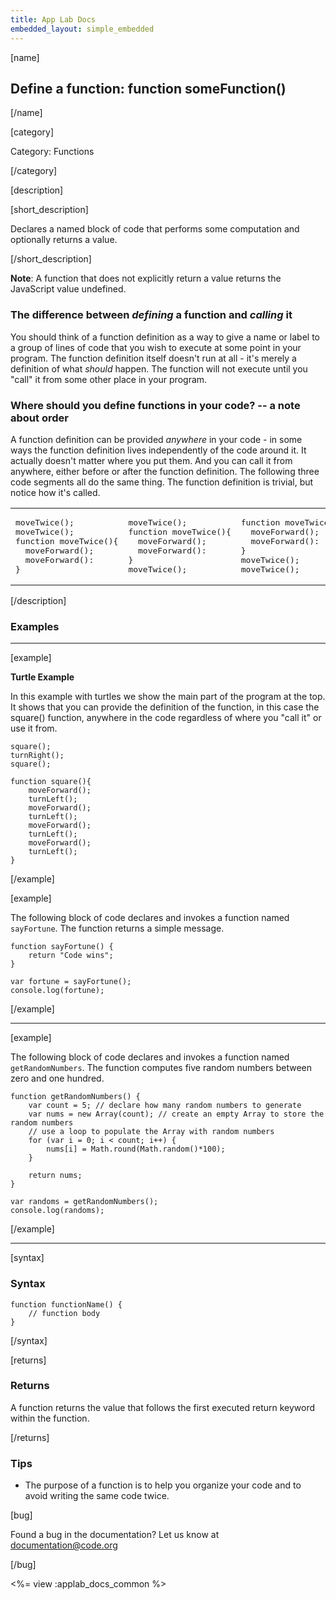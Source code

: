```yaml
---
title: App Lab Docs
embedded_layout: simple_embedded
---
```


[name]

## Define a function: function someFunction()

[/name]


[category]

Category: Functions

[/category]

[description]

[short_description]

Declares a named block of code that performs some computation and optionally returns a value.

[/short_description]

**Note**: A function that does not explicitly return a value returns the JavaScript value undefined.

### The difference between *defining* a function and _calling_ it

You should think of a function definition as a way to give a name or label to a group of lines of code that you wish to execute at some point in your program.  The function definition itself doesn't run at all - it's merely a definition of what *should* happen.  The function will not execute until you "call" it from some other place in your program.

### Where should you define functions in your code? -- a note about order
A function definition can be provided *anywhere* in your code - in some ways the function definition lives independently of the code around it. It actually doesn't matter where you put them. And you can call it from anywhere, either before or after the function definition.  The following three code segments all do the same thing.  The function definition is trivial, but notice how it's called.

<table>
<tr>
<td width=33%><pre>
moveTwice();
moveTwice();
function moveTwice(){
  moveForward();
  moveForward():
} </pre></td>
<td width=33%><pre>
moveTwice();
function moveTwice(){
  moveForward();
  moveForward():
}
moveTwice();</pre></td>
<td width=33%><pre>
function moveTwice(){
  moveForward();
  moveForward():
}
moveTwice();
moveTwice();</pre></td></tr></table>



[/description]

### Examples
____________________________________________________
[example]

**Turtle Example**

In this example with turtles we show the main part of the program at the top.  It shows that you can provide the definition of the function, in this case the square() function, anywhere in the code regardless of where you "call it" or use it from.


```
square();
turnRight();
square();

function square(){
	moveForward();
	turnLeft();
	moveForward();
	turnLeft();
	moveForward();
	turnLeft();
	moveForward();
	turnLeft();
}
```
[/example]

[example]

The following block of code declares and invokes a function named `sayFortune`. The function returns a simple message.


```
function sayFortune() {
    return "Code wins";
}

var fortune = sayFortune();
console.log(fortune);
```

[/example]

____________________________________________________

[example]

The following block of code declares and invokes a function named `getRandomNumbers`. The function computes five random numbers between zero and one hundred.


```
function getRandomNumbers() {
    var count = 5; // declare how many random numbers to generate
    var nums = new Array(count); // create an empty Array to store the random numbers
    // use a loop to populate the Array with random numbers
    for (var i = 0; i < count; i++) {
        nums[i] = Math.round(Math.random()*100);
    }

    return nums;
}

var randoms = getRandomNumbers();
console.log(randoms);
```

[/example]

____________________________________________________

[syntax]

### Syntax

```
function functionName() {
    // function body
}
```

[/syntax]

[returns]

### Returns
A function returns the value that follows the first executed return keyword within the function.

[/returns]

### Tips
- The purpose of a function is to help you organize your code and to avoid writing the same code twice.

[bug]

Found a bug in the documentation? Let us know at documentation@code.org

[/bug]

<%= view :applab_docs_common %>
